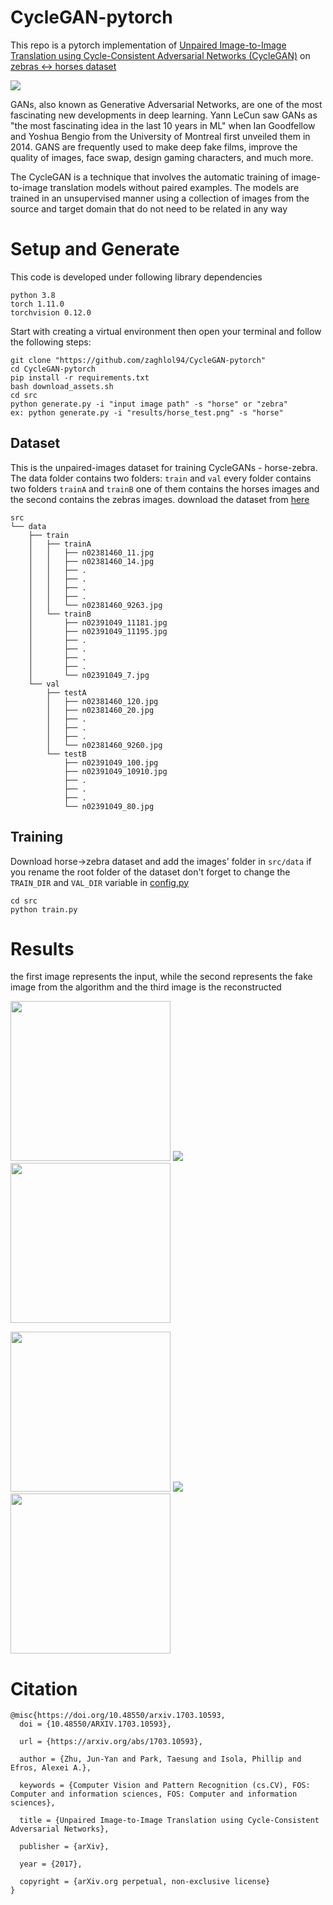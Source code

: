 # CycleGAN-pytorch
This repo is a pytorch implementation of 
[Unpaired Image-to-Image Translation using Cycle-Consistent Adversarial Networks
(CycleGAN)](https://arxiv.org/abs/1703.10593) on [zebras <-> horses dataset](https://www.kaggle.com/datasets/suyashdamle/cyclegan)

![](imgs/CycleGAN.png)

GANs, also known as Generative Adversarial Networks, are one of the most fascinating new developments in deep learning.
Yann LeCun saw GANs as "the most fascinating idea in the last 10 years in ML" when Ian Goodfellow and Yoshua Bengio from the University of Montreal first unveiled them in 2014.
GANS are frequently used to make deep fake films, improve the quality of images, face swap, design gaming characters, and much more. 

The CycleGAN is a technique that involves the automatic training of image-to-image translation models without paired examples. The models are trained in an unsupervised manner using a collection of images from the source and target domain that do not need to be related in any way

# Setup and Generate
This code is developed under following library dependencies
```commandline
python 3.8
torch 1.11.0
torchvision 0.12.0
```
Start with creating a virtual environment then open your terminal and follow the following steps:
```commandline
git clone "https://github.com/zaghlol94/CycleGAN-pytorch"
cd CycleGAN-pytorch
pip install -r requirements.txt
bash download_assets.sh
cd src
python generate.py -i "input image path" -s "horse" or "zebra"  
ex: python generate.py -i "results/horse_test.png" -s "horse"
```

## Dataset
This is the unpaired-images dataset for training CycleGANs - horse-zebra.
The data folder contains two folders: ```train``` and ```val``` every folder contains two folders ```trainA``` and ```trainB``` one of them contains the horses images and the second contains the zebras images.
download the dataset from [here](https://www.kaggle.com/datasets/suyashdamle/cyclegan)


```commandline.
src
└── data
    ├── train
    │   ├── trainA
    │   │   ├── n02381460_11.jpg
    │   │   ├── n02381460_14.jpg
    │   │   ├── .
    │   │   ├── .
    │   │   ├── .
    │   │   ├── .
    │   │   └── n02381460_9263.jpg
    │   └── trainB
    │       ├── n02391049_11181.jpg
    │       ├── n02391049_11195.jpg
    │       ├── .
    │       ├── .
    │       ├── .
    │       ├── .
    │       └── n02391049_7.jpg
    └── val
        ├── testA
        │   ├── n02381460_120.jpg
        │   ├── n02381460_20.jpg
        │   ├── .
        │   ├── .
        │   ├── .
        │   └── n02381460_9260.jpg
        └── testB
            ├── n02391049_100.jpg
            ├── n02391049_10910.jpg
            ├── .
            ├── .
            ├── .
            └── n02391049_80.jpg
```
## Training
Download horse->zebra dataset and add the images' folder in ```src/data```
if you rename the root folder of the dataset don't forget to change the ````TRAIN_DIR```` and ```VAL_DIR```
variable in [config.py](https://github.com/zaghlol94/CycleGAN-pytorch/blob/main/src/config.py)
```commandline
cd src
python train.py
```
# Results
the first image represents the input, while the second represents the fake image from the algorithm and the third 
image is the reconstructed 
<p float="left">
  <img src="src/results/horse_test.jpg" width="256" />
  <img src="src/results/zebra_fake.png"/> 
  <img src="src/results/H_reconstructed_fake.png" width="256" />
</p>

<p float="left">
  <img src="src/results/zebra_test.jpg" width="256" />
  <img src="src/results/horse_fake.png"/> 
  <img src="src/results/Z_reconstructed_fake.png" width="256" />
</p>

# Citation
```commandline
@misc{https://doi.org/10.48550/arxiv.1703.10593,
  doi = {10.48550/ARXIV.1703.10593},
  
  url = {https://arxiv.org/abs/1703.10593},
  
  author = {Zhu, Jun-Yan and Park, Taesung and Isola, Phillip and Efros, Alexei A.},
  
  keywords = {Computer Vision and Pattern Recognition (cs.CV), FOS: Computer and information sciences, FOS: Computer and information sciences},
  
  title = {Unpaired Image-to-Image Translation using Cycle-Consistent Adversarial Networks},
  
  publisher = {arXiv},
  
  year = {2017},
  
  copyright = {arXiv.org perpetual, non-exclusive license}
}
```